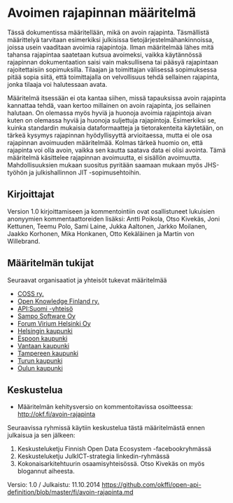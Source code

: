 # Avoimen rajapinnan määritelmä

Tässä dokumentissa määritellään, mikä on avoin rajapinta. Täsmällistä määrittelyä tarvitaan esimerkiksi julkisissa tietojärjestelmähankinnoissa, joissa usein vaaditaan avoimia rajapintoja. Ilman määritelmää lähes mitä tahansa rajapintaa saatetaan kutsua avoimeksi, vaikka käytännössä rajapinnan dokumentaation saisi vain maksullisena tai pääsyä rajapintaan rajoitettaisiin sopimuksilla. Tilaajan ja toimittajan välisessä sopimuksessa pitää sopia siitä, että toimittajalla on velvollisuus tehdä sellainen rajapinta, jonka tilaaja voi halutessaan avata.

Määritelmä itsessään ei ota kantaa siihen, missä tapauksissa avoin rajapinta kannattaa tehdä, vaan kertoo millainen on avoin rajapinta, jos sellainen halutaan. On olemassa myös hyviä ja huonoja avoimia rajapintoja aivan kuten on olemassa hyviä ja huonoja suljettuja rajapintoja. Esimerkiksi se, kuinka standardin mukaisia dataformaatteja ja tietorakenteita käytetään, on tärkeä kysymys rajapinnan hyödyllisyyttä arvioitaessa, mutta ei ole osa rajapinnan avoimuuden määritelmää. Kolmas tärkeä huomio on, että rajapinta voi olla avoin, vaikka sen kautta saatava data ei olisi avointa. Tämä määritelmä käsittelee rajapinnan avoimuutta, ei sisällön avoimuutta.
Mahdollisuuksien mukaan suositus pyritään saamaan mukaan myös JHS-työhön ja julkishallinnon JIT -sopimusehtoihin.


## Kirjoittajat

Version 1.0 kirjoittamiseen ja kommentointiin ovat osallistuneet lukuisien anonyymien kommentaattoreiden lisäksi: Antti Poikola, Otso Kivekäs, Joni Kettunen, Teemu Polo, Sami Laine, Jukka Aaltonen, Jarkko Moilanen, Jaakko Korhonen, Mika Honkanen, Otto Kekäläinen ja Martin von Willebrand.


## Määritelmän tukijat

Seuraavat organisaatiot ja yhteisöt tukevat määritelmää

- [COSS ry.](http://coss.fi/)
- [Open Knowledge Finland ry.](http://fi.okfn.org/)
- [API:Suomi -yhteisö](http://apisuomi.fi/)
- [Sampo Software Oy](http://samposoftware.com/)
- [Forum Virium Helsinki Oy](http://www.forumvirium.fi/)
- [Helsingin kaupunki](http://www.hel.fi/)
- [Espoon kaupunki](http://www.espoo.fi)
- [Vantaan kaupunki](http://www.vantaa.fi)
- [Tampereen kaupunki](http://www.tampere.fi)
- [Turun kaupunki](http://www.turku.fi)
- [Oulun kaupunki](http://www.oulu.fi)


## Keskustelua

- Määritelmän kehitysversio on kommentoitavissa osoitteessa: http://okf.fi/avoin-rajapinta

Seuraavissa ryhmissä käytiin keskustelua tästä määritelmästä ennen julkaisua ja sen jälkeen:
1. Keskusteluketju Finnish Open Data Ecosystem -facebookryhmässä 
2. Keskusteluketju JulkICT-strategia linkedin-ryhmässä 
3. Kokonaisarkitehtuurin osaamisyhteisössä. 
Otso Kivekäs on myös blogannut aiheesta.

Versio: 1.0 / Julkaistu: 11.10.2014
https://github.com/okffi/open-api-definition/blob/master/fi/avoin-rajapinta.md
